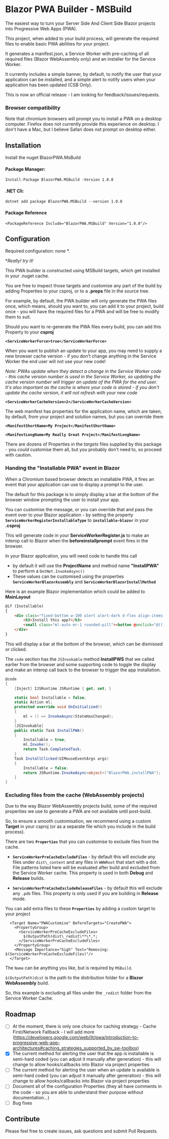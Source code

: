 ﻿# Blazor PWA Builder - MSBuild

The easiest way to turn your Server Side And Client Side Blazor projects into Progressive Web Apps (PWA).

This project, when added to your build process, will generate the required files to enable basic PWA abilities for your project.

It generates a manifest.json, a Service Worker with pre-caching of all required files (Blazor WebAssembly only) and an installer for the Service Worker.

It currently includes a simple banner, by default, to notify the user that your application can be installed, and a simple alert to notify users when your application has been updated (CSB Only).

This is now an official release - I am looking for feedback/issues/requests.

### Browser compatibility

Note that chromium browsers will prompt you to install a PWA on a desktop computer.
Firefox does not currently provide this experience on desktop.
I don't have a Mac, but I believe Safari does not prompt on desktop either.

## Installation

Install the nuget BlazorPWA.MsBuild

#### Package Manager:
`Install-Package BlazorPWA.MSBuild -Version 1.0.0`

#### .NET Cli:
`dotnet add package BlazorPWA.MSBuild --version 1.0.0`

#### Package Reference
`<PackageReference Include="BlazorPWA.MSBuild" Version="1.0.0"/>`

## Configuration

Required configuration: none *.

**Really! try it!*

This PWA builder is constructed using MSBuild targets, which get installed in your .nuget cache.

You are free to inspect those targets and customise any part of the build by adding Properties to your csproj, or to a **.props** file in the source tree.

For example, by default, the PWA builder will only generate the PWA files once, which means, should you want to, you can add it to your project, build once - you will have the required files for a PWA and will be free to modify them to suit.

Should you want to re-generate the PWA files every build, you can add this Property to your **csproj**

**`<ServiceWorkerForce>true</ServiceWorkerForce>`**

When you want to publish an update to your app, you may need to supply a new browser cache version - if you don't change anything in the Service Worker the end user will not use your new code!

*Note: PWAs update when they detect a change in the Service Worker code - this cache version number is used in the Service Worker, so updating the cache version number will trigger an update of the PWA for the end user. It's also important as the cache is where your code is stored - if you don't update the cache version, it will not refresh with your new code*

**`<ServiceWorkerCacheVersion>2</ServiceWorkerCacheVersion>`**

The web manifest has properties for the application name, which are taken, by default, from your project and solution names, but you can override them

**`<ManifestShortName>My Project</ManifestShortName>`**

**`<ManifestLongName>My Really Great Project</ManifestLongName>`**

There are dozens of Properties in the *targets* files supplied by this package - you *could* customise them all, but you probably don't need to, so proceed with caution.

### Handing the "Installable PWA" event in Blazor

When a Chromium based browser detects an installable PWA, it fires an event that your application 
can use to display a prompt to the user.

The default for this package is to simply display a bar at the bottom of the
browser window prompting the user to install your app.

You can customise the message, or you can override that and pass the event
over to your Blazor application - by setting the property 
**`ServiceWorkerRegisterInstallableType`** to **`installable-blazor`** in your **.csproj**

This will generate code in your **ServiceWorkerRegister.js** to make an
interop call to Blazor when the **beforeinstallprompt** event fires in the browser.

In your Blazor application, you will need code to handle this call
- by default it will use the **ProjectName** and method name **"InstallPWA"** to 
 perform a `DotNet.InvokeAsync()`
- These values can be customised using the properties **`ServiceWorkerBlazorAssembly`** 
 and  **`ServiceWorkerBlazorInstallMethod`**

Here is an example Blazor implementation which could be added to **MainLayout**

``` HTML
@if (Installable)
{
    <div class="fixed-bottom w-100 alert alert-dark d-flex align-items-center" @onclick="InstallClicked">
        <h3>Install this app?</h3>
        <small class="ml-auto mr-1 rounded-pill"><button @onclick="@(()=>Installable=false)">X</button></small>
    </div>
}
```
This will display a bar at the bottom of the browser, which can be dismissed or clicked.


The `code` section has the `JSInvokable` method **InstallPWS** that we called
earlier from the browser and some supporting code to toggle the display and 
make an interop call back to the browser to trigger the app installation.
``` C#
@code
{
    [Inject] IJSRuntime JSRuntime { get; set; }

    static bool Installable = false;
    static Action ml;
    protected override void OnInitialized()
    {
        ml = () => InvokeAsync(StateHasChanged);
    }
    [JSInvokable]
    public static Task InstallPWA()
    {
        Installable = true;
        ml.Invoke();
        return Task.CompletedTask;
    }
    Task InstallClicked(UIMouseEventArgs args)
    {
        Installable = false;
        return JSRuntime.InvokeAsync<object>("BlazorPWA.installPWA");
    }
}
```
### Excluding files from the cache (WebAssembly projects)
Due to the way Blazor WebAssembly projects build, some of the required properties we use to generate a PWA are not available until post-build.

So, to ensure a smooth customisation, we recommend using a custom **Target** in your csproj (or as a separate file which you include in the build process).

There are two **`Properties`** that you can customise to exclude files from the cache.

- **`ServiceWorkerPreCacheExcludeFiles`** - by default this will exclude any files under `dist\_content` and any files in `WWWRoot` that start with a dot. 
File patterns listed here will be evaluated after build and excluded from the Service Worker cache. 
This property is used in both **Debug** and **Release** builds.


- **`ServiceWorkerPreCacheExcludeReleaseFiles`** - by default this will exclude any `.pdb` files. This property is only used if you are building in **Release** mode. 

You can add extra files to these **`Properties`** by adding a custom target to your project

```
  <Target Name="PWACustomise" BeforeTargets="CreatePWA">
    <PropertyGroup>
      <ServiceWorkerPreCacheExcludeFiles>
        $(OutputPath)dist\_redist\**\*.*;
      </ServiceWorkerPreCacheExcludeFiles>
    </PropertyGroup>
    <Message Importance="high" Text="Removing: $(ServiceWorkerPreCacheExcludeFiles)"/>
  </Target>
```

The `Name` can be anything you like, but is required by `MSBuild`.

`$(OutputPath)dist` is the path to the distribution folder for a **Blazor WebAssembly** build.

So, this example is excluding all files under the `_redist` folder from the Service Worker Cache.



## Roadmap

- [ ] At the moment, there is only one choice for caching strategy - Cache First/Network Fallback - I will add more (https://developers.google.com/web/ilt/pwa/introduction-to-progressive-web-app-architectures#caching_strategies_supported_by_sw-toolbox)
- [x] The current method for alerting the user that the app is installable is semi-hard coded (you can adjust it manually after generation) - this will change to allow hooks/callbacks into Blazor via project properties
- [ ] The current method for alerting the user when an update is available is semi-hard coded (you can adjust it manually after generation) - this will change to allow hooks/callbacks into Blazor via project properties
- [ ] Document all of the configuration Properties (they all have comments in the code - so you are able to understand their purpose without documentation...)
- [ ] Bug fixes

## Contribute

Please feel free to create issues, ask questions and submit Pull Requests.